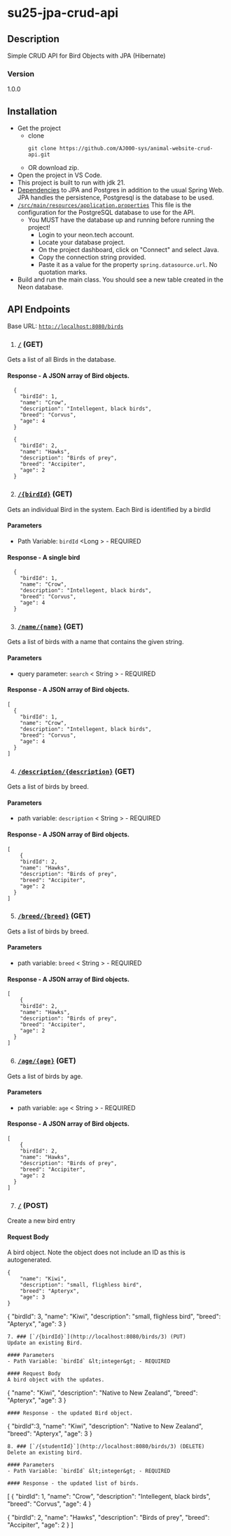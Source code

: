 # su25-jpa-crud-api
## Description
Simple CRUD API for Bird Objects with JPA (Hibernate)

### Version
1.0.0

## Installation
- Get the project
    - clone
        ```
      git clone https://github.com/AJ000-sys/animal-website-crud-api.git
        ```
    - OR download zip.
- Open the project in VS Code.
- This project is built to run with jdk 21.
- [Dependencies](https://github.com/uncg-csc340/su25-jpa-crud-api/blob/3149ec363e4aae4baebe6f755df7d4c2d79c9d2c/pom.xml#L32) to JPA and Postgres in addition to the usual Spring Web. JPA handles the persistence, Postgresql is the database to be used.
- [`/src/main/resources/application.properties`](https://github.com/uncg-csc340/su25-jpa-crud-api/blob/main/src/main/resources/application.properties) This file  is the configuration for the PostgreSQL database to use for the API.
  - You MUST have the database up and running before running the project!
    - Login to your neon.tech account.
    - Locate your database project.
    - On the project dashboard, click on "Connect" and select Java.
    - Copy the connection string provided.
    - Paste it as a value for the property `spring.datasource.url`. No quotation marks.
- Build and run the main class. You should see a new table created in the Neon database.

## API Endpoints
Base URL: [`http://localhost:8080/birds`](http://localhost:8080/birds)


1. ### [`/`](http://localhost:8080/birds) (GET)
Gets a list of all Birds in the database.

#### Response - A JSON array of Bird objects.

```
  {
    "birdId": 1,
    "name": "Crow",
    "description": "Intellegent, black birds",
    "breed": "Corvus",
    "age": 4
  }

  {
    "birdId": 2,
    "name": "Hawks",
    "description": "Birds of prey",
    "breed": "Accipiter",
    "age": 2
  }
```

2. ### [`/{birdId}`](http://localhost:8080/birds/1) (GET)
Gets an individual Bird in the system. Each Bird is identified by a birdId

#### Parameters
- Path Variable: `birdId` &lt;Long &gt; - REQUIRED

#### Response - A single bird

```
  {
    "birdId": 1,
    "name": "Crow",
    "description": "Intellegent, black birds",
    "breed": "Corvus",
    "age": 4
  }
```
3. ### [`/name/{name}`](http://localhost:8080/birds/1) (GET)
Gets a list of birds with a name that contains the given string.

#### Parameters
- query parameter: `search` &lt; String &gt; - REQUIRED

#### Response - A JSON array of Bird objects.

```
[
  {
    "birdId": 1,
    "name": "Crow",
    "description": "Intellegent, black birds",
    "breed": "Corvus",
    "age": 4
  }
]
```
4. ### [`/description/{description}`](http://localhost:8080//birds/description/{description}) (GET)
Gets a list of birds by breed.

#### Parameters
- path variable: `description` &lt; String &gt; - REQUIRED

#### Response - A JSON array of Bird objects.

```
[
    {
    "birdId": 2,
    "name": "Hawks",
    "description": "Birds of prey",
    "breed": "Accipiter",
    "age": 2
  }
]
```
5. ### [`/breed/{breed}`](http://localhost:8080//birds//breed/{breed}) (GET)
Gets a list of birds by breed.

#### Parameters
- path variable: `breed` &lt; String &gt; - REQUIRED

#### Response - A JSON array of Bird objects.

```
[
    {
    "birdId": 2,
    "name": "Hawks",
    "description": "Birds of prey",
    "breed": "Accipiter",
    "age": 2
  }
]
```
6. ### [`/age/{age}`](http://localhost:8080//birds//age/{age}) (GET)
Gets a list of birds by age.

#### Parameters
- path variable: `age` &lt; String &gt; - REQUIRED

#### Response - A JSON array of Bird objects.

```
[
    {
    "birdId": 2,
    "name": "Hawks",
    "description": "Birds of prey",
    "breed": "Accipiter",
    "age": 2
  }
]
```
7. ### [`/`](http://localhost:8080/birds) (POST)
Create  a new bird entry

#### Request Body
A bird object. Note the object does not include an ID as this is autogenerated.

```
{
    "name": "Kiwi",
    "description": "small, flighless bird",
    "breed": "Apteryx",
    "age": 3
}
```
{
  "birdId": 3,
  "name": "Kiwi",
  "description": "small, flighless bird",
  "breed": "Apteryx",
  "age": 3
}
```
7. ### [`/{birdId}`](http://localhost:8080/birds/3) (PUT)
Update an existing Bird.

#### Parameters
- Path Variable: `birdId` &lt;integer&gt; - REQUIRED

#### Request Body
A bird object with the updates.
```
{
    "name": "Kiwi",
    "description": "Native to New Zealand",
    "breed": "Apteryx",
    "age": 3
}
```
#### Response - the updated Bird object.
```
{
    "birdId":3,
    "name": "Kiwi",
    "description": "Native to New Zealand",
    "breed": "Apteryx",
    "age": 3
}
```
8. ### [`/{studentId}`](http://localhost:8080/birds/3) (DELETE)
Delete an existing bird.

#### Parameters
- Path Variable: `birdId` &lt;integer&gt; - REQUIRED

#### Response - the updated list of birds.
```
[
  {
    "birdId": 1,
    "name": "Crow",
    "description": "Intellegent, black birds",
    "breed": "Corvus",
    "age": 4
  }

  {
    "birdId": 2,
    "name": "Hawks",
    "description": "Birds of prey",
    "breed": "Accipiter",
    "age": 2
  }
]
```